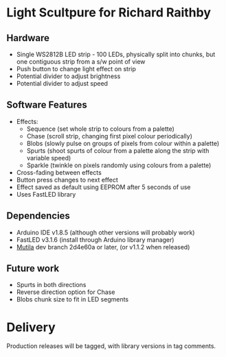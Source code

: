 # Light Scultpure for Richard Raithby

## Hardware

* Single WS2812B LED strip - 100 LEDs, physically split into chunks, but one contiguous strip from a s/w point of view
* Push button to change light effect on strip
* Potential divider to adjust brightness
* Potential divider to adjust speed

## Software Features

* Effects:
    * Sequence (set whole strip to colours from a palette)
    * Chase (scroll strip, changing first pixel colour periodically)
    * Blobs (slowly pulse on groups of pixels from colour within a palette)
    * Spurts (shoot spurts of colour from a palette along the strip with variable speed)
    * Sparkle (twinkle on pixels randomly using colours from a palette)
* Cross-fading between effects
* Button press changes to next effect
* Effect saved as default using EEPROM after 5 seconds of use
* Uses FastLED library

## Dependencies

* Arduino IDE v1.8.5 (although other versions will probably work)
* FastLED v3.1.6 (install through Arduino library manager)
* [Mutila](https://github.com/matthewg42/Mutila) dev branch 2d4e60a or later, (or v1.1.2 when released)

## Future work

* Spurts in both directions
* Reverse direction option for Chase
* Blobs chunk size to fit in LED segments

# Delivery

Production releases will be tagged, with library versions in tag comments.

